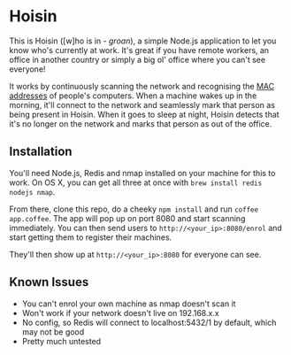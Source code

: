 # Hoisin
This is Hoisin ([w]ho is in - *groan*), a simple Node.js application to let you 
know who's currently at work. It's great if you have remote workers, an office
in another country or simply a big ol' office where you can't see everyone!

It works by continuously scanning the network and recognising the 
[MAC addresses](http://en.wikipedia.org/wiki/MAC_address) of people's computers.
When a machine wakes up in the morning, it'll connect to the network and 
seamlessly mark that person as being present in Hoisin. When it goes to sleep at 
night, Hoisin detects that it's no longer on the network and marks that
person as out of the office.

## Installation
You'll need Node.js, Redis and nmap installed on your machine for this to work.
On OS X, you can get all three at once with `brew install redis nodejs nmap`.

From there, clone this repo, do a cheeky `npm install` and run `coffee app.coffee`. The app will pop up on
port 8080 and start scanning immediately. You can then send users to
`http://<your_ip>:8080/enrol` and start getting them to register their machines.

They'll then show up at `http://<your_ip>:8080` for everyone can see.

## Known Issues
- You can't enrol your own machine as nmap doesn't scan it
- Won't work if your network doesn't live on 192.168.x.x
- No config, so Redis will connect to localhost:5432/1 by default, which may not be good
- Pretty much untested
